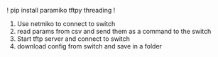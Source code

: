 ! pip install paramiko tftpy threading !
1. Use netmiko to connect to switch
2. read params from csv and send them as a command to the switch
3. Start tftp server and connect to switch
4. download config from switch and save in a folder